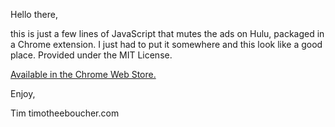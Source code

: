 Hello there,

this is just a few lines of JavaScript that mutes the ads on Hulu, packaged in a Chrome extension.
I just had to put it somewhere and this look like a good place.
Provided under the MIT License.

[Available in the Chrome Web
Store.](https://chrome.google.com/webstore/detail/mutehuluads/cdjcidbbokfiifpnpcglbehanlligmlh?hl=en)

Enjoy,

Tim
timotheeboucher.com

